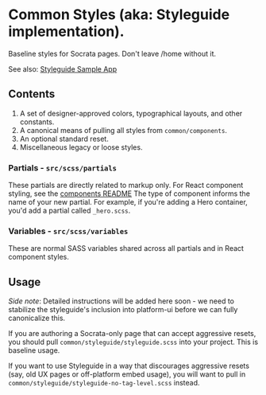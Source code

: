 # Common Styles (aka: Styleguide implementation).

Baseline styles for Socrata pages. Don't leave /home without it.

See also: 
[Styleguide Sample App](https://github.com/socrata/platform-ui/blob/master/styleguide-sample-app/)

## Contents

1. A set of designer-approved colors, typographical layouts, and other constants.
2. A canonical means of pulling all styles from `common/components`.
3. An optional standard reset.
4. Miscellaneous legacy or loose styles.

### Partials - `src/scss/partials`
These partials are directly related to markup only. For React component styling, see
the [components README](https://github.com/socrata/platform-ui/blob/master/common/components/)
The type of component informs the name of your new partial.
For example, if you're adding a Hero container, you'd add a partial called `_hero.scss`.

### Variables - `src/scss/variables`
These are normal SASS variables shared across all partials and in React component styles.

## Usage

*Side note*: Detailed instructions will be added here soon - we need to stabilize the styleguide's
inclusion into platform-ui before we can fully canonicalize this.

If you are authoring a Socrata-only page that can accept aggressive resets, you should
pull `common/styleguide/styleguide.scss` into your project. This is baseline usage.

If you want to use Styleguide in a way that discourages aggressive resets (say, old UX
pages or off-platform embed usage), you will want to pull in
`common/styleguide/styleguide-no-tag-level.scss` instead.
